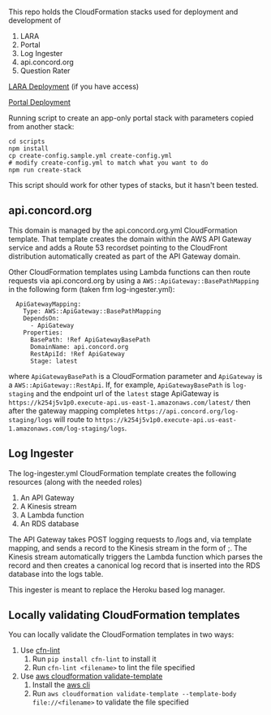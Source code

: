 This repo holds the CloudFormation stacks used for deployment and development of

1. LARA
2. Portal
3. Log Ingester
4. api.concord.org
5. Question Rater

[LARA Deployment](https://docs.google.com/document/d/1NS4MGch4cmwSFN7UJdaNFtBUqMMNe55R2fRuEHEhf0o/edit#heading=h.2f262hz7x02h)
(if you have access)

[Portal Deployment](https://docs.google.com/document/d/1dmAV4ojzwau2C-TANvoxw9jAnUN2F5FdOSSy6f42H84/edit#heading=h.2f262hz7x02h)


Running script to create an app-only portal stack with parameters copied from another stack:

    cd scripts
    npm install
    cp create-config.sample.yml create-config.yml
    # modify create-config.yml to match what you want to do
    npm run create-stack

This script should work for other types of stacks, but it hasn't been tested.

## api.concord.org

This domain is managed by the api.concord.org.yml CloudFormation template.  That template creates the domain within the AWS API Gateway service and adds a Route 53 recordset pointing to the CloudFront distribution automatically created as part of the API Gateway domain.

Other CloudFormation templates using Lambda functions can then route requests via api.concord.org by using a `AWS::ApiGateway::BasePathMapping` in the following form (taken frm log-ingester.yml):

```
  ApiGatewayMapping:
    Type: AWS::ApiGateway::BasePathMapping
    DependsOn:
      - ApiGateway
    Properties:
      BasePath: !Ref ApiGatewayBasePath
      DomainName: api.concord.org
      RestApiId: !Ref ApiGateway
      Stage: latest
```

where `ApiGatewayBasePath` is a CloudFormation parameter and `ApiGateway` is a `AWS::ApiGateway::RestApi`.  If, for example, `ApiGatewayBasePath` is `log-staging` and the endpoint url of the `latest` stage ApiGateway is `https://k254j5v1p0.execute-api.us-east-1.amazonaws.com/latest/` then after the gateway mapping completes `https://api.concord.org/log-staging/logs` will route to `https://k254j5v1p0.execute-api.us-east-1.amazonaws.com/log-staging/logs`.

## Log Ingester

The log-ingester.yml CloudFormation template creates the following resources (along with the needed roles)

1. An API Gateway
2. A Kinesis stream
3. A Lambda function
4. An RDS database

The API Gateway takes POST logging requests to /logs and, via template mapping, and sends a record to the Kinesis stream in the form of <current millisecond timestamp>;<POST body>.  The Kinesis stream automatically triggers the Lambda function which parses the record and then creates a canonical log record that is inserted into the RDS database into the logs table.

This ingester is meant to replace the Heroku based log manager.

## Locally validating CloudFormation templates

You can locally validate the CloudFormation templates in two ways:

1. Use [cfn-lint](https://github.com/awslabs/cfn-python-lint)
   1. Run `pip install cfn-lint` to install it
   2. Run `cfn-lint <filename>` to lint the file specified
2. Use [aws cloudformation validate-template](https://docs.aws.amazon.com/cli/latest/reference/cloudformation/validate-template.html)
   1. Install the [aws cli](https://aws.amazon.com/cli/)
   2. Run `aws cloudformation validate-template --template-body file://<filename>` to validate the file specified
